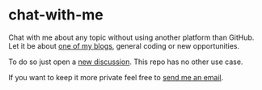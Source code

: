 # chat-with-me

Chat with me about any topic without using another platform than GitHub.
Let it be about [one of my blogs](https://ysfaran.github.io/blog/), general coding or new opportunities.

To do so just open a [new discussion](https://github.com/ysfaran/chat-with-me/discussions).
This repo has no other use case.

If you want to keep it more private feel free to <a href="mailto:yusuf.aran@outlook.com">send me an email</a>.
